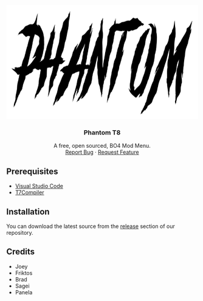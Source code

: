 <div id="top"></div>

<br />
<div align="center">
  <a href="https://github.com/Lurkzy/phantom-t8">
    <img src="images/preview.png" alt="Logo" width="800" height="300">
  </a>
  <h3 align="center">Phantom T8</h3>

  <p align="center">
	A free, open sourced, BO4 Mod Menu.
    <br />
    <a href="https://github.com/Lurkzy/phantom-t8/issues">Report Bug</a>
    ·
    <a href="https://github.com/Lurkzy/phantom-t8/issues">Request Feature</a>
  </p>
</div>

  ## Prerequisites
  <ul>
      <li><a href='https://code.visualstudio.com/Download'>Visual Studio Code</a></li>
      <li><a href='https://github.com/shiversoftdev/t7-compiler/releases/tag/current'>T7Compiler</a></li>
  </ul>

  ## Installation
  You can download the latest source from the <a href='https://github.com/Lurkzy/phantom-t8/releases'>release</a> section of our repository.
  
  ## Credits
<ul>
    <li>Joey</li>
    <li>Friktos</li>
    <li>Brad</li>
    <li>Sagei</li>
    <li>Panela</li>
</ul>